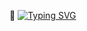 👋
[![Typing SVG](https://readme-typing-svg.demolab.com?font=Fira+Code&pause=1000&background=E051D200&width=435&lines=%F0%9F%97%A3%EF%B8%8F+Hi!+Welcome+to+my+GitHub+;My+name+is+Confidence+Ehiemere+;I'm+a+software+developer+%F0%9F%92%BB;Always+at+your+service;Programming+is+my+hobby!+)](https://git.io/typing-svg)

<!--
**Confytech/Confytech** is a ✨ _special_ ✨ repository because its `README.md` (this file) appears on your GitHub profile.

Here are some ideas to get you started:

- 🔭 I’m currently working on ...
- 🌱 I’m currently learning ...
- 👯 I’m looking to collaborate on ...
- 🤔 I’m looking for help with ...
- 💬 Ask me about ...
- 📫 How to reach me: ...
- 😄 Pronouns: ...
- ⚡ Fun fact: ...
-->
